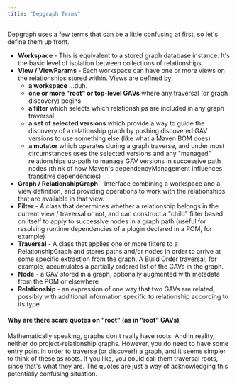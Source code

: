 ```yaml
---
title: "Depgraph Terms"
---
```


Depgraph uses a few terms that can be a little confusing at first, so let's define them up front.

* **Workspace** - This is equivalent to a stored graph database instance. It's the basic level of isolation between collections of relationships.
* **View / ViewParams** - Each workspace can have one or more views on the relationships stored within. Views are defined by:
  * **a workspace** ...duh.
  * **one or more "root" or top-level GAVs** where any traversal (or graph discovery) begins
  * **a filter** which selects which relationships are included in any graph traversal
  * **a set of selected versions** which provide a way to guide the discovery of a relationship graph by pushing discovered GAV versions to use something else (like what a Maven BOM does)
  * **a mutator** which operates during a graph traverse, and under most circumstances uses the selected versions and any "managed" relationships up-path to manage GAV versions in successive path nodes (think of how Maven's dependencyManagement influences transitive dependencies)
* **Graph / RelationshipGraph** - Interface combining a workspace and a view definition, and providing operations to work with the relationships that are available in that view.
* **Filter** - A class that determines whether a relationship belongs in the current view / traversal or not, and can construct a "child" filter based on itself to apply to successive nodes in a graph path (useful for resolving runtime dependencies of a plugin declared in a POM, for example)
* **Traversal** - A class that applies one or more filters to a RelationshipGraph and stores paths and/or nodes in order to arrive at some specific extraction from the graph. A Build Order traversal, for example, accumulates a partially ordered list of the GAVs in the graph.
* **Node** - a GAV stored in a graph, optionally augmented with metadata from the POM or elsewhere
* **Relationship** - an expression of one way that two GAVs are related, possibly with additional information specific to relationship according to its type

#### Why are there scare quotes on "root" (as in "root" GAVs)

Mathematically speaking, graphs don't really have roots. And in reality, neither do project-relationship graphs. However, you do need to have some entry point in order to traverse (or discover!) a graph, and it seems simpler to think of these as roots. If you like, you could call them traversal roots, since that's what they are. The quotes are just a way of acknowledging this potentially confusing situation.

